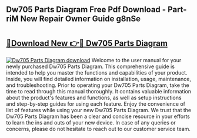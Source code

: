 ## Dw705 Parts Diagram Free Pdf Download - Part-riM New Repair Owner Guide g8nSe

# <h2><a href="http://dfoxg7.blite.top/?on=Dw705+Parts+Diagram">🔗Download New 👉🔴 Dw705 Parts Diagram</a></h2>

[![Dw705 Parts Diagram download](https://i.imgur.com/lujVjoI.png)](http://dfoxg7.blite.top/?on=Dw705+Parts+Diagram)
Welcome to the user manual for your newly purchased Dw705 Parts Diagram. This comprehensive guide is intended to help you master the functions and capabilities of your product. Inside, you will find detailed information on installation, usage, maintenance, and troubleshooting. Prior to operating your Dw705 Parts Diagram, take the time to read through this manual thoroughly. It contains valuable information about the product's features and functions, as well as setup instructions and step-by-step guides for using each feature. Enjoy the convenience of list of features while using your new Dw705 Parts Diagram. We trust that the Dw705 Parts Diagram has been a clear and concise resource in your efforts to learn the ins and outs of your new device. In case of any queries or concerns, please do not hesitate to reach out to our customer service team.
